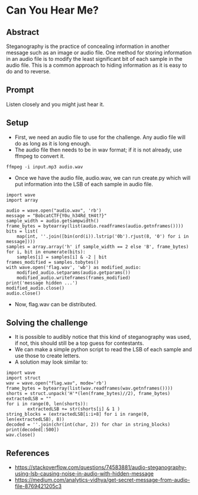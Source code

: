 # Can You Hear Me?

## Abstract

Steganography is the practice of concealing information in another message such as an image or audio file. One method for storing information in an audio file is to modify the least significant bit of each sample in the audio file. This is a common approach to hiding information as it is easy to do and to reverse.

## Prompt

Listen closely and you might just hear it.

## Setup

- First, we need an audio file to use for the challenge. Any audio file will do as long as it is long enough.
- The audio file then needs to be in wav format; if it is not already, use ffmpeg to convert it.
```
ffmpeg -i input.mp3 audio.wav
```
- Once we have the audio file, audio.wav, we can run create.py which will put information into the LSB of each sample in audio file.
```
import wave
import array

audio = wave.open("audio.wav", 'rb')
message = "BobcatCTF{Y0u_h34Rd_tH4t?}"
sample_width = audio.getsampwidth()
frame_bytes = bytearray(list(audio.readframes(audio.getnframes())))
bits = list(
    map(int, ''.join([bin(ord(i)).lstrip('0b').rjust(8, '0') for i in message])))
samples = array.array('h' if sample_width == 2 else 'B', frame_bytes)
for i, bit in enumerate(bits):
    samples[i] = samples[i] & -2 | bit
frames_modified = samples.tobytes()
with wave.open('flag.wav', 'wb') as modified_audio:
    modified_audio.setparams(audio.getparams())
    modified_audio.writeframes(frames_modified)
print('message hidden ...')
modified_audio.close()
audio.close()
```
- Now, flag.wav can be distributed.

## Solving the challenge

- It is possible to audibly notice that this kind of steganography was used, if not, this should still be a top guess for contestants.
- We can make a simple python script to read the LSB of each sample and use those to create letters.
- A solution may look similar to:
```
import wave
import struct
wav = wave.open("flag.wav", mode='rb')
frame_bytes = bytearray(list(wav.readframes(wav.getnframes())))
shorts = struct.unpack('H'*(len(frame_bytes)//2), frame_bytes)
extractedLSB = ""
for i in range(0, len(shorts)):
        extractedLSB += str(shorts[i] & 1 )
string_blocks = (extractedLSB[i:i+8] for i in range(0, len(extractedLSB), 8))
decoded = ''.join(chr(int(char, 2)) for char in string_blocks)
print(decoded[:500])
wav.close()
```

## References

- https://stackoverflow.com/questions/74583881/audio-steganography-using-lsb-causing-noise-in-audio-with-hidden-message
- https://medium.com/analytics-vidhya/get-secret-message-from-audio-file-8769421205c3
